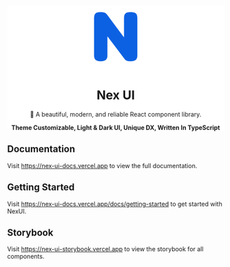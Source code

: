 <div style="background:white;">
  <p align="center">
    <img src='./assets/logo.png' style="width: 150px; height: 150px;" />
  </p>
  <h1 align="center">Nex UI</h1>
  <p align="center">🎉 A beautiful, modern, and reliable React component library.</p>
  <p align="center"><b>Theme Customizable, Light & Dark UI, Unique DX, Written In TypeScript</b></p>
</div>

## Documentation

Visit https://nex-ui-docs.vercel.app to view the full documentation.

## Getting Started

Visit https://nex-ui-docs.vercel.app/docs/getting-started to get started with NexUI.

## Storybook

Visit https://nex-ui-storybook.vercel.app to view the storybook for all components.
